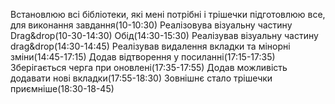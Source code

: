 Встановлюю всі бібліотеки, які мені потрібні і трішечки підготовлюю все, для виконання завдання(10-10:30)
Реалізовува візуальну частину Drag&drop(10-30-14:30)
Обід(14:30-15:30)
Реалізував візуальну частину drag&drop(14:30-14:45)
Реалізував видалення вкладки та мінорні зміни(14:45-17:15)
Додав відтворення у посиланні(17:15-17:35)
Зберігається черга при оновлені(17:35-17:55)
Додав можливість додавати нові вкладки(17:55-18:30)
Зовнішнє стало трішечки приємніше(18:30-18-45)
